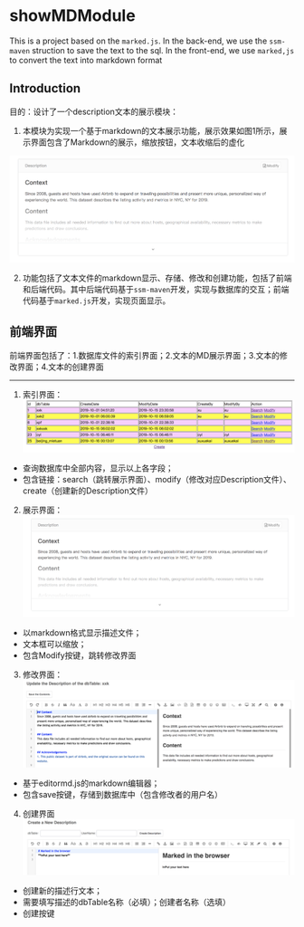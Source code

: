 # showMDModule
This is a project based on the `marked.js`. In the back-end, we use the `ssm-maven` struction to save the text to the sql. In the front-end, we use `marked,js` to convert the text into markdown format

## Introduction
目的：设计了一个description文本的展示模块：
1. 本模块为实现一个基于markdown的文本展示功能，展示效果如图1所示，展示界面包含了Markdown的展示，缩放按钮，文本收缩后的虚化

![展示界面](https://raw.githubusercontent.com/xuekaixu/MarkdownShow/master/Pictures/DescriptionPage.png)

2. 功能包括了文本文件的markdown显示、存储、修改和创建功能，包括了前端和后端代码。其中后端代码基于`ssm-maven`开发，实现与数据库的交互；前端代码基于`marked.js`开发，实现页面显示。

## 前端界面
前端界面包括了：1.数据库文件的索引界面；2.文本的MD展示界面；3.文本的修改界面；4.文本的创建界面

* * *
1. 索引界面：
![索引界面](https://raw.githubusercontent.com/xuekaixu/MarkdownShow/master/Pictures/indexPage.png)
* 查询数据库中全部内容，显示以上各字段；
* 包含链接：search（跳转展示界面）、modify（修改对应Description文件）、create（创建新的Description文件）

2. 展示界面：
![展示界面](https://raw.githubusercontent.com/xuekaixu/MarkdownShow/master/Pictures/DescriptionPage.png)
* 以markdown格式显示描述文件；
* 文本框可以缩放；
* 包含Modify按键，跳转修改界面

3. 修改界面：
![修改界面](https://raw.githubusercontent.com/xuekaixu/MarkdownShow/master/Pictures/modifyPage.png)
* 基于editormd.js的markdown编辑器；
* 包含save按键，存储到数据库中（包含修改者的用户名）

4. 创建界面
![创建界面](https://raw.githubusercontent.com/xuekaixu/MarkdownShow/master/Pictures/createPage.png)

* 创建新的描述行文本；
* 需要填写描述的dbTable名称（必填）；创建者名称（选填）
* 创建按键

